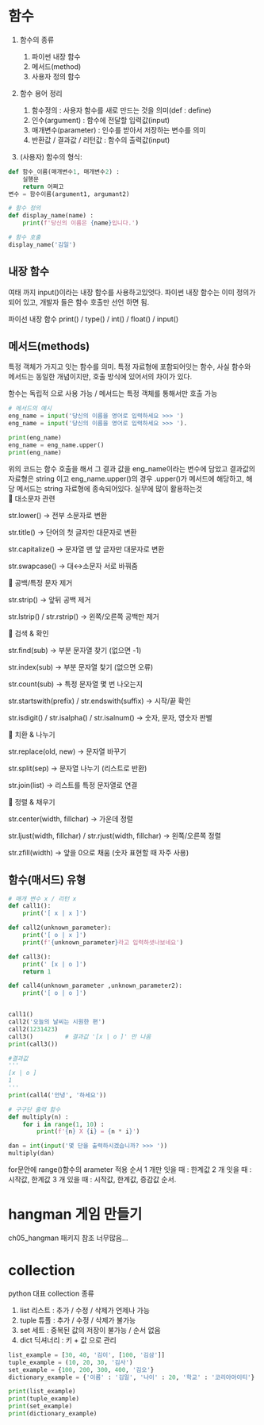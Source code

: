# 함수
1. 함수의 종류
   1) 파이썬 내장 함수
   2) 메서드(method)
   3) 사용자 정의 함수

2. 함수 용어 정리
   1) 함수정의 : 사용자 함수를 새로 만드는 것을 의미(def : define)
   2) 인수(argument) : 함수에 전달할 입력값(input)
   3) 매개변수(parameter) : 인수를 받아서 저장하는 변수를 의미
   4) 반환값 / 결과값 / 리턴값 : 함수의 출력값(input)
3. (사용자) 함수의 형식:
```python
def 함수_이름(매개변수1, 매개변수2) :
    실행문
    return 어쩌고
변수 = 함수이름(argument1, argumant2)

# 함수 정의
def display_name(name) :
    print(f'당신의 이름은 {name}입니다.')

# 함수 호출
display_name('김일')
```

## 내장 함수

여태 까지 input()이라는 내장 함수를 사용하고있엇다. 파이썬 내장 함수는 이미 정의가 되어 있고, 개발자 들은 함수 호출만 선언 하면 됨.

파이선 내장 함수
print() / type() / int() / float() / input()

## 메서드(methods) 
특정 객체가 가지고 잇는 함수를 의미. 특정 자료형에 포함되어잇는 함수, 사실 함수와 메서드는 동일한 개념이지만, 호출 방식에 있어서의 차이가 있다.

함수는 독립적 으로 사용 가능 / 메서드는 특정 객체를 통해서만 호출 가능

```python
# 메서드의 예시
eng_name = input('당신의 이름을 영어로 입력하세요 >>> ')
eng_name = input('당신의 이름을 영어로 입력하세요 >>> ').

print(eng_name)
eng_name = eng_name.upper()
print(eng_name)
```
위의 코드는 함수 호출을 해서 그 결과 값을 eng_name이라는 변수에 담았고 결과값의 자료형은 string
이고 eng_name.upper()의 경우 .upper()가 메서드에 해당하고, 해당 메서드는 string 자료형에 종속되어있다.
실무에 많이 활용하는것 <br>
🔹 대소문자 관련

str.lower() → 전부 소문자로 변환

str.title() → 단어의 첫 글자만 대문자로 변환

str.capitalize() → 문자열 맨 앞 글자만 대문자로 변환

str.swapcase() → 대↔소문자 서로 바꿔줌

🔹 공백/특정 문자 제거

str.strip() → 앞뒤 공백 제거

str.lstrip() / str.rstrip() → 왼쪽/오른쪽 공백만 제거

🔹 검색 & 확인

str.find(sub) → 부분 문자열 찾기 (없으면 -1)

str.index(sub) → 부분 문자열 찾기 (없으면 오류)

str.count(sub) → 특정 문자열 몇 번 나오는지

str.startswith(prefix) / str.endswith(suffix) → 시작/끝 확인

str.isdigit() / str.isalpha() / str.isalnum() → 숫자, 문자, 영숫자 판별

🔹 치환 & 나누기

str.replace(old, new) → 문자열 바꾸기

str.split(sep) → 문자열 나누기 (리스트로 반환)

str.join(list) → 리스트를 특정 문자열로 연결

🔹 정렬 & 채우기

str.center(width, fillchar) → 가운데 정렬

str.ljust(width, fillchar) / str.rjust(width, fillchar) → 왼쪽/오른쪽 정렬

str.zfill(width) → 앞을 0으로 채움 (숫자 표현할 때 자주 사용)

## 함수(매서드) 유형
```python
# 매개 변수 x / 리턴 x
def call1():
    print('[ x | x ]')

def call2(unknown_parameter):
    print('[ o | x ]')
    print(f'{unknown_parameter}라고 입력하셧나보네요')

def call3():
    print(' [x | o ]')
    return 1

def call4(unknown_parameter ,unknown_parameter2):
    print('[ o | o ]')


call1()
call2('오늘의 날씨는 시원한 편')
call2(1231423)
call3()         # 결과값 '[x | o ]' 만 나옴
print(call3())

#결과값
'''
[x | o ]
1
'''
print(call4('안녕', '하세요'))
```
```python
# 구구단 출력 함수
def multiply(n) :
    for i in range(1, 10) :
        print(f'{n} X {i} = {n * i}')

dan = int(input('몇 단을 출력하시겠습니까? >>> '))
multiply(dan)
```
for문안에 range()함수의 arameter 적용 순서
1 개만 잇을 때 : 한계값
2 개 잇을 때 : 시작값, 한계값
3 개 있을 때 : 시작값, 한계값, 증감값 순서.

# hangman 게임 만들기
ch05_hangman 패키지 참조 너무많음...

# collection
python 대표 collection 종류
1. list 리스트 : 추가 / 수정 / 삭제가 언제나 가능
2. tuple 튜플 : 추가 / 수정 / 삭제가 불가능
3. set 세트 : 중복된 값의 저장이 불가능 / 순서 없음
4. dict 딕셔너리 : 키 + 값 으로 관리

```python
list_example = [30, 40, '김이', [100, '김삼']]
tuple_example = (10, 20, 30, '김사')
set_example = {100, 200, 300, 400, '김오'}
dictionary_example = {'이름' : '김일', '나이' : 20, '학교' : '코리아아이티'}

print(list_example)
print(tuple_example)
print(set_example)
print(dictionary_example)

```